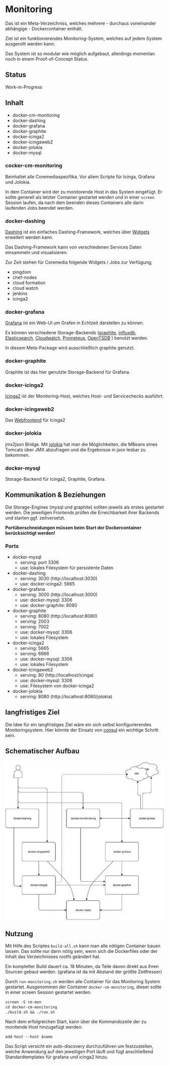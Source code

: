 # Monitoring

Das ist ein Meta-Verzeichniss, welches mehrere - durchaus voneinander abhängige - Dockercontainer enthält.

Ziel ist ein funktionierendes Monitoring-System, welches auf jedem System ausgerollt werden kann. 

Das System ist so modular wie möglich aufgebaut, allerdings momentan noch in einem Proof-of-Concept Status.

## Status

Work-in-Progress

## Inhalt

 - docker-cm-monitoring
 - docker-dashing
 - docker-grafana
 - docker-graphite
 - docker-icinga2
 - docker-icingaweb2
 - docker-jolokia
 - docker-mysql


### cocker-cm-monitoring

Beinhaltet alle Coremediaspezifika. Vor allem Scripte für Icinga, Grafana und Jolokia.

In dem Container wird der zu monitorende Host in das System eingefügt.
Er sollte generell als letzter Container gestartet werden und in einer `screen` Session laufen, da nach dem beenden dieses Containers alle darin laufenden Jobs beendet werden.


### docker-dashing

[Dashing](http://dashing.io/) ist ein einfaches Dashing-Framework, welches über [Widgets](https://github.com/Shopify/dashing/wiki/Additional-Widgets) erweitert werden kann.

Das Dashing-Framework kann von verschiedenen Services Daten einsammeln und visualisieren.

Zur Zeit stehen für Coremedia folgende Widgets / Jobs zur Verfügung;
 - pingdom
 - chef-nodes
 - cloud formation
 - cloud watch
 - jenkins
 - icinga2


### docker-grafana

[Grafana](http://grafana.org/) ist ein Web-UI um Grafen in Echtzeit darstellen zu können.

Es können verschiedene Storage-Backends ([graphite](http://graphite.readthedocs.org/en/latest/), [influxdb](https://influxdata.com/), [Elasticsearch](https://www.elastic.co/products/elasticsearch), [Cloudwatch](https://aws.amazon.com/de/cloudwatch/), [Prometeus](https://prometheus.io/), [OpenTSDB](http://opentsdb.net/) ) benutzt werden.

In diesem Meta-Package wird ausschließlich graphite genutzt.


### docker-graphite

Graphite ist das hier genutzte Storage-Backend für Grafana.


### docker-icinga2

[Icinga2](https://www.icinga.org/products/icinga-2/) ist der Monitoring-Host, welches Host- und Servicechecks ausführt.


### docker-icingaweb2

Das [Webfrontend](https://www.icinga.org/products/screenshots/icinga-web-2/) für Icinga2


### docker-jolokia

jmx2json Bridge.
Mit [jolokia](https://jolokia.org/) hat man die Möglichkeiten, die MBeans eines Tomcats über JMX abzufragen und die Ergebnisse in json lesbar zu bekommen.


### docker-mysql

Storage-Backend für Icinga2, Graphite, Grafana.


## Kommunikation & Beziehungen

Die Storage-Engines (mysql und graphite) sollten jeweils als erstes gestartet werden.
Die jeweiligen Frontends prüfen die Erreichbarkeit ihrer Backends und starten ggf. zeitversetzt. 

**Portüberschneidungen müssen beim Start der Dockercontainer berücksichtigt werden!**


### Ports
 - docker-mysql
      - serving: port 3306
      - use: lokales Filesystem für persistente Daten
 - docker-dashing
      - serving: 3030 (http://localhost:3030)
      - use: docker-icinga2: 5665
 - docker-grafana
      - serving: 3000 (http://localhost:3000)
      - use: docker-mysql: 3306
      - use: docker-graphite: 8080
 - docker-graphite
      - serving: 8080 (http://localhost:8080)
      - serving: 2003
      - serving: 7002
      - use: docker-mysql: 3306
      - use: lokales Filesystem 
 - docker-icinga2
      - serving: 5665
      - serving: 6666
      - use: docker-mysql: 3306
      - use: lokales Filesystem 
 - docker-icingaweb2
      - serving: 80 (http://localhost/icinga)
      - use: docker-mysql: 3306
      - use: Filesystem von docker-icinga2
 - docker-jolokia
      - serving: 8080 (http://localhost:8080/jolokia)

## langfristiges Ziel

Die Idee für ein langfristiges Ziel wäre ein sich selbst konfigurierendes Monitoringsystem.
Hier könnte der Einsatz von [consul](https://www.consul.io/) ein wichtige Schritt sein.

## Schematischer Aufbau
![schema](schema.jpg "Schematischer aufbau und Kommunikationsbeziehung")


## Nutzung

Mit Hilfe des Scriptes `build-all.sh` kann man alle nötigen Container bauen lassen. Das sollte nur dann nötig sein, wenn sich die Dockerfiles oder der Inhalt das Verzeichnisses rootfs geändert hat.

Ein kompletter Build dauert ca. 18 Minuten, da Teile davon direkt aus ihren Sourcen gebaut werden. (grafana ist da mit Abstand der größte Zeitfresser)

Durch `run-monitoring.sh` werden alle Container für das Monitoring System gestartet. Ausgenommen der Container `docker-cm-monitoring`, dieser sollte in einer screen Session gestartet werden.

    screen -S cm-mon
    cd docker-cm-monitoring
    ./build.sh && ./run.sh

Nach dem erfolgreichen Start, kann über die Kommandozeile der zu monitende Host hinzugefügt werden:

    add-host --host $name 

Das Script versicht ein auto-discovery durchzuführen um festzustellen, welche Anwendung auf den jeweiligen Port läuft und fügt anschließend Standardtemplates für grafana und icinga2 hinzu.


   

 